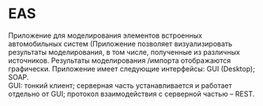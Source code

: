 # EAS
Приложение для моделирования элементов встроенных автомобильных систем (Приложение позволяет визуализировать результаты моделирования, в том числе, полученные из различных источников. Результаты моделирования /импорта отображаются графически. Приложение имеет следующие интерфейсы: GUI (Desktop); SOAP.	
GUI: тонкий клиент; серверная часть устанавливается и работает отдельно от GUI; протокол взаимодействия с серверной частью – REST.

